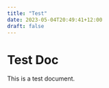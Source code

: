 ```yaml
---
title: "Test"
date: 2023-05-04T20:49:41+12:00
draft: false
---
```


# Test Doc

This is a test document.
